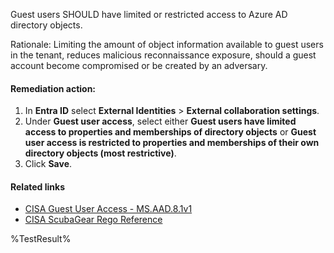 Guest users SHOULD have limited or restricted access to Azure AD directory objects.

Rationale: Limiting the amount of object information available to guest users in the tenant, reduces malicious reconnaissance exposure, should a guest account become compromised or be created by an adversary.

#### Remediation action:

1. In **Entra ID** select **External Identities** > **External collaboration settings**.
2. Under **Guest user access**, select either **Guest users have limited access to properties and memberships of directory objects** or **Guest user access is restricted to properties and memberships of their own directory objects (most restrictive)**.
3. Click **Save**.

#### Related links

* [CISA Guest User Access - MS.AAD.8.1v1](https://github.com/cisagov/ScubaGear/blob/main/PowerShell/ScubaGear/baselines/aad.md#msaad81v1)
* [CISA ScubaGear Rego Reference](https://github.com/cisagov/ScubaGear/blob/main/PowerShell/ScubaGear/Rego/AADConfig.rego#L1100)

<!--- Results --->
%TestResult%
